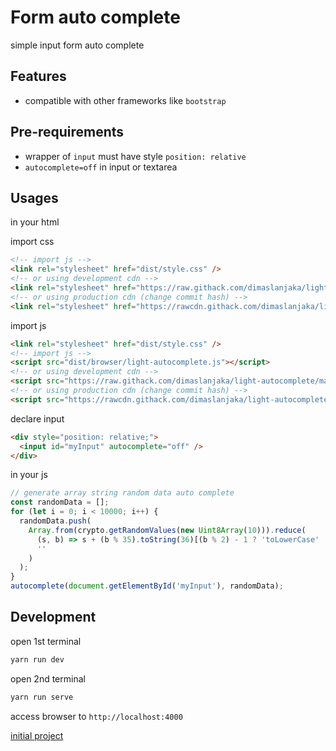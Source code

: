 # Form auto complete

simple input form auto complete

## Features
- compatible with other frameworks like `bootstrap`

## Pre-requirements
- wrapper of `input` must have style `position: relative`
- `autocomplete=off` in input or textarea
<!-- - `data-autocomplete='[json array]'` in input or textarea -->

## Usages

in your html

import css

```html
<!-- import js -->
<link rel="stylesheet" href="dist/style.css" />
<!-- or using development cdn -->
<link rel="stylesheet" href="https://raw.githack.com/dimaslanjaka/light-autocomplete/master/dist/style.css" />
<!-- or using production cdn (change commit hash) -->
<link rel="stylesheet" href="https://rawcdn.githack.com/dimaslanjaka/light-autocomplete/6dab56fc3fdcb5be2c96b4ed3aa7bf5ba1ca2921/dist/style.css" />
```

import js

```html
<link rel="stylesheet" href="dist/style.css" />
<!-- import js -->
<script src="dist/browser/light-autocomplete.js"></script>
<!-- or using development cdn -->
<script src="https://raw.githack.com/dimaslanjaka/light-autocomplete/master/dist/browser/light-autocomplete.min.js"></script>
<!-- or using production cdn (change commit hash) -->
<script src="https://rawcdn.githack.com/dimaslanjaka/light-autocomplete/6dab56fc3fdcb5be2c96b4ed3aa7bf5ba1ca2921/dist/browser/light-autocomplete.min.js"></script>
```

declare input

```html
<div style="position: relative;">
  <input id="myInput" autocomplete="off" />
</div>
```

in your js

```js
// generate array string random data auto complete
const randomData = [];
for (let i = 0; i < 10000; i++) {
  randomData.push(
    Array.from(crypto.getRandomValues(new Uint8Array(10))).reduce(
      (s, b) => s + (b % 35).toString(36)[(b % 2) - 1 ? 'toLowerCase' : 'toUpperCase'](),
      ''
    )
  );
}
autocomplete(document.getElementById('myInput'), randomData);
```

## Development

open 1st terminal

```bash
yarn run dev
```

open 2nd terminal

```bash
yarn run serve
```

access browser to `http://localhost:4000`

[initial project](https://codepen.io/dimaslanjaka/pen/MWxqJRX?editors=1010)